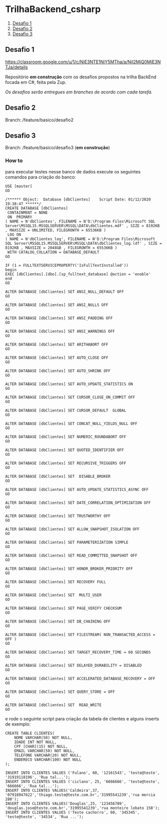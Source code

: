 # TrilhaBackend_csharp
1. [Desafio 1](#desafio1)
2. [Desafio 2](#desafio2)
2. [Desafio 3](#desafio3)

## Desafio 1
https://classroom.google.com/u/1/c/NjE3NTE1NjY5MTha/a/NjI2MjQ0MjE3NTJa/details

Repositório __em construção__ com os desafios propostos na trilha BackEnd focada em C#, feita pela Zup.

<em>Os desafios serão entregues em branches de acordo com cada tarefa.</em>

## Desafio 2

Branch: /feature/basico/desafio2 

## Desafio 3

Branch: /feature/basico/desafio3 (__em construção__)

### How to
para executar testes nesse banco de dados execute os seguintes comandos para criação do banco:

~~~
USE [master]
GO

/****** Object:  Database [dbClientes]    Script Date: 01/12/2020 19:38:47 ******/
CREATE DATABASE [dbClientes]
 CONTAINMENT = NONE
 ON  PRIMARY 
( NAME = N'dbClientes', FILENAME = N'D:\Program Files\Microsoft SQL Server\MSSQL15.MSSQLSERVER\MSSQL\DATA\dbClientes.mdf' , SIZE = 8192KB , MAXSIZE = UNLIMITED, FILEGROWTH = 65536KB )
 LOG ON 
( NAME = N'dbClientes_log', FILENAME = N'D:\Program Files\Microsoft SQL Server\MSSQL15.MSSQLSERVER\MSSQL\DATA\dbClientes_log.ldf' , SIZE = 8192KB , MAXSIZE = 2048GB , FILEGROWTH = 65536KB )
 WITH CATALOG_COLLATION = DATABASE_DEFAULT
GO

IF (1 = FULLTEXTSERVICEPROPERTY('IsFullTextInstalled'))
begin
EXEC [dbClientes].[dbo].[sp_fulltext_database] @action = 'enable'
end
GO

ALTER DATABASE [dbClientes] SET ANSI_NULL_DEFAULT OFF 
GO

ALTER DATABASE [dbClientes] SET ANSI_NULLS OFF 
GO

ALTER DATABASE [dbClientes] SET ANSI_PADDING OFF 
GO

ALTER DATABASE [dbClientes] SET ANSI_WARNINGS OFF 
GO

ALTER DATABASE [dbClientes] SET ARITHABORT OFF 
GO

ALTER DATABASE [dbClientes] SET AUTO_CLOSE OFF 
GO

ALTER DATABASE [dbClientes] SET AUTO_SHRINK OFF 
GO

ALTER DATABASE [dbClientes] SET AUTO_UPDATE_STATISTICS ON 
GO

ALTER DATABASE [dbClientes] SET CURSOR_CLOSE_ON_COMMIT OFF 
GO

ALTER DATABASE [dbClientes] SET CURSOR_DEFAULT  GLOBAL 
GO

ALTER DATABASE [dbClientes] SET CONCAT_NULL_YIELDS_NULL OFF 
GO

ALTER DATABASE [dbClientes] SET NUMERIC_ROUNDABORT OFF 
GO

ALTER DATABASE [dbClientes] SET QUOTED_IDENTIFIER OFF 
GO

ALTER DATABASE [dbClientes] SET RECURSIVE_TRIGGERS OFF 
GO

ALTER DATABASE [dbClientes] SET  DISABLE_BROKER 
GO

ALTER DATABASE [dbClientes] SET AUTO_UPDATE_STATISTICS_ASYNC OFF 
GO

ALTER DATABASE [dbClientes] SET DATE_CORRELATION_OPTIMIZATION OFF 
GO

ALTER DATABASE [dbClientes] SET TRUSTWORTHY OFF 
GO

ALTER DATABASE [dbClientes] SET ALLOW_SNAPSHOT_ISOLATION OFF 
GO

ALTER DATABASE [dbClientes] SET PARAMETERIZATION SIMPLE 
GO

ALTER DATABASE [dbClientes] SET READ_COMMITTED_SNAPSHOT OFF 
GO

ALTER DATABASE [dbClientes] SET HONOR_BROKER_PRIORITY OFF 
GO

ALTER DATABASE [dbClientes] SET RECOVERY FULL 
GO

ALTER DATABASE [dbClientes] SET  MULTI_USER 
GO

ALTER DATABASE [dbClientes] SET PAGE_VERIFY CHECKSUM  
GO

ALTER DATABASE [dbClientes] SET DB_CHAINING OFF 
GO

ALTER DATABASE [dbClientes] SET FILESTREAM( NON_TRANSACTED_ACCESS = OFF ) 
GO

ALTER DATABASE [dbClientes] SET TARGET_RECOVERY_TIME = 60 SECONDS 
GO

ALTER DATABASE [dbClientes] SET DELAYED_DURABILITY = DISABLED 
GO

ALTER DATABASE [dbClientes] SET ACCELERATED_DATABASE_RECOVERY = OFF  
GO

ALTER DATABASE [dbClientes] SET QUERY_STORE = OFF
GO

ALTER DATABASE [dbClientes] SET  READ_WRITE 
GO

~~~


e rode o seguinte script para criação da tabela de clientes e alguns inserts de exemplo:

~~~
CREATE TABLE CLIENTES(
	NOME VARCHAR(50) NOT NULL,
	IDADE INT NOT NULL,
	CPF [CHAR](15) NOT NULL,
	EMAIL VARCHAR(50) NOT NULL,
	TELEFONE VARCHAR(20) NOT NULL,
	ENDERECO VARCHAR(100) NOT NULL
);

INSERT INTO CLIENTES VALUES ('Fulano', 60, '12161543', 'teste@teste', '31919118196', 'Rua tal...');
INSERT INTO CLIENTES VALUES ('ciclano', 25, '6666666', 'teste@teste', '666666', 'Rua tal...');
INSERT INTO CLIENTES VALUES('Caldeira',37, '07918947622','thiago.teste@teste.com.br','31995541239','rua mercia 280');
INSERT INTO CLIENTES VALUES('Douglas',25, '123456789',   'douglas.jose@teste.com.br','31995541239','rua monteiro lobato 158');
INSERT INTO CLIENTES VALUES ('Teste cachorro', 60, '345345', 'teste@teste', '34534', 'Rua ...');
~~~